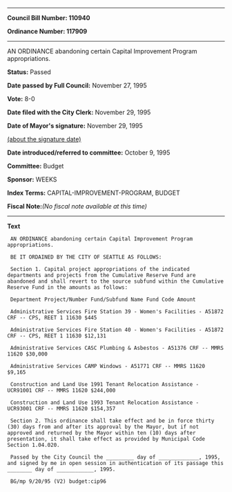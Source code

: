 

********

**Council Bill Number: 110940**
   
**Ordinance Number: 117909**
********

 AN ORDINANCE abandoning certain Capital Improvement Program appropriations.

**Status:** Passed
   
**Date passed by Full Council:** November 27, 1995
   
**Vote:** 8-0
   
**Date filed with the City Clerk:** November 29, 1995
   
**Date of Mayor's signature:** November 29, 1995
   
[(about the signature date)](/~public/approvaldate.htm)
   
   
   
**Date introduced/referred to committee:** October 9, 1995
   
**Committee:** Budget
   
**Sponsor:** WEEKS
   
   
**Index Terms:** CAPITAL-IMPROVEMENT-PROGRAM, BUDGET

**Fiscal Note:**_(No fiscal note available at this time)_

********

**Text**
   
```
 AN ORDINANCE abandoning certain Capital Improvement Program appropriations.

 BE IT ORDAINED BY THE CITY OF SEATTLE AS FOLLOWS:

 Section 1. Capital project appropriations of the indicated departments and projects from the Cumulative Reserve Fund are abandoned and shall revert to the source subfund within the Cumulative Reserve Fund in the amounts as follows:

 Department Project/Number Fund/Subfund Name Fund Code Amount

 Administrative Services Fire Station 39 - Women's Facilities - A51872 CRF -- CPS, REET 1 11630 $445

 Administrative Services Fire Station 40 - Women's Facilities - A51872 CRF -- CPS, REET 1 11630 $12,131

 Administrative Services CASC Plumbing & Asbestos - A51376 CRF -- MMRS 11620 $30,000

 Administrative Services CAMP Windows - A51771 CRF -- MMRS 11620 $9,165

 Construction and Land Use 1991 Tenant Relocation Assistance - UCR91001 CRF -- MMRS 11620 $244,000

 Construction and Land Use 1993 Tenant Relocation Assistance - UCR93001 CRF -- MMRS 11620 $154,357

 Section 2. This ordinance shall take effect and be in force thirty (30) days from and after its approval by the Mayor, but if not approved and returned by the Mayor within ten (10) days after presentation, it shall take effect as provided by Municipal Code Section 1.04.020.

 Passed by the City Council the _________ day of _____________, 1995, and signed by me in open session in authentication of its passage this ________ day of ____________, 1995.

 BG/mp 9/20/95 (V2) budget:cip96

```
